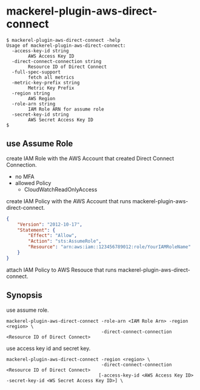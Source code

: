 # mackerel-plugin-aws-direct-connect

```
$ mackerel-plugin-aws-direct-connect -help
Usage of mackerel-plugin-aws-direct-connect:
  -access-key-id string
        AWS Access Key ID
  -direct-connect-connection string
        Resource ID of Direct Connect
  -full-spec-support
        fetch all metrics
  -metric-key-prefix string
        Metric Key Prefix
  -region string
        AWS Region
  -role-arn string
        IAM Role ARN for assume role
  -secret-key-id string
        AWS Secret Access Key ID
$
```

## use Assume Role

create IAM Role with the AWS Account that created Direct Connect Connection.

- no MFA
- allowed Policy
    - CloudWatchReadOnlyAccess

create IAM Policy with the AWS Account that runs mackerel-plugin-aws-direct-connect.

```json
{
    "Version": "2012-10-17",
    "Statement": {
        "Effect": "Allow",
        "Action": "sts:AssumeRole",
        "Resource": "arn:aws:iam::123456789012:role/YourIAMRoleName"
    }
}
```

attach IAM Policy to AWS Resouce that runs mackerel-plugin-aws-direct-connect.

## Synopsis

use assume role.
```shell
mackerel-plugin-aws-direct-connect -role-arn <IAM Role Arn> -region <region> \
                                   -direct-connect-connection <Resource ID of Direct Connect>
```

use access key id and secret key.
```shell
mackerel-plugin-aws-direct-connect -region <region> \
                                   -direct-connect-connection <Resource ID of Direct Connect>
                                  [-access-key-id <AWS Access Key ID> -secret-key-id <WS Secret Access Key ID>] \
```
